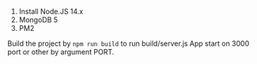 1. Install Node.JS 14.x
2. MongoDB 5
3. PM2

Build the project by ``npm run build`` to run build/server.js App start on 3000 port or other by argument PORT.
